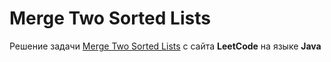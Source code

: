# Merge Two Sorted Lists
Решение задачи [Merge Two Sorted Lists](https://leetcode.com/problems/merge-two-sorted-lists) с сайта **LeetCode** на языке **Java**